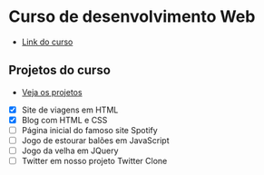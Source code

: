 # Curso de desenvolvimento Web

- [Link do curso](https://www.udemy.com/curso-completo-do-desenvolvedor-web/)

## Projetos do curso

- [Veja os projetos](https://learning-joc.github.io/desenvolvimento-web/index)

- [x] Site de viagens em HTML
- [x] Blog com HTML e CSS
- [ ] Página inicial do famoso site Spotify
- [ ] Jogo de estourar balões em JavaScript
- [ ] Jogo da velha em JQuery
- [ ] Twitter em nosso projeto Twitter Clone
